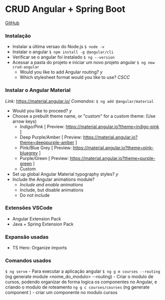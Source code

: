 # CRUD Angular + Spring Boot
<a href="https://github.com/loiane/curso-angular">GitHub</a>


### Instalação
- Instalar a última versao do Node.js ``$ node -v``
- Instalar o angular ``$ npm install -g @angular/cli ``
- Verificar se o angular foi instalado ``$ ng --version``
- Acessar a pasta do projeto e iniciar um novo projeto angular ``$ ng new crud-angular``
  - Would you like to add Angular routing? *y*
  - Which stylesheet format would you like to use? *CSCC*

### Instalar o Angular Material
*Link:* https://material.angular.io/
*Comandos*: ``$ ng add @angular/material``
  - Would you like to proceed? *y*
  - Choose a prebuilt theme name, or "custom" for a custom theme: (Use arrow keys)
    - *Indigo/Pink*        [ Preview: https://material.angular.io?theme=indigo-pink ] 
    - Deep Purple/Amber  [ Preview: https://material.angular.io?theme=deeppurple-amber ] 
    - Pink/Blue Grey     [ Preview: https://material.angular.io?theme=pink-bluegrey ] 
    - Purple/Green       [ Preview: https://material.angular.io?theme=purple-green ] 
    - Custom 
  - Set up global Angular Material typography styles? *y*
  - Include the Angular animations module? 
    - *Include and enable animations*
    - Include, but disable animations 
    - Do not include 

### Extensões VSCode
- Angular Extension Pack
- Java + Spring Extension Pack

### Expansão usadas
- TS Hero: Organize imports

### Comandos usados
``$ ng serve`` - Para executar a aplicação angular 
``$ ng g m courses --routing`` (ng generate module <nome_do_modulo> --routing) - Criar o modulo de cursos, podendo organizar de forma logica os componentes no Angular, e criando o modulo de roteamento
``ng g c courses/courses`` (ng generate component <name>) - criar um componente no modulo cursos 
